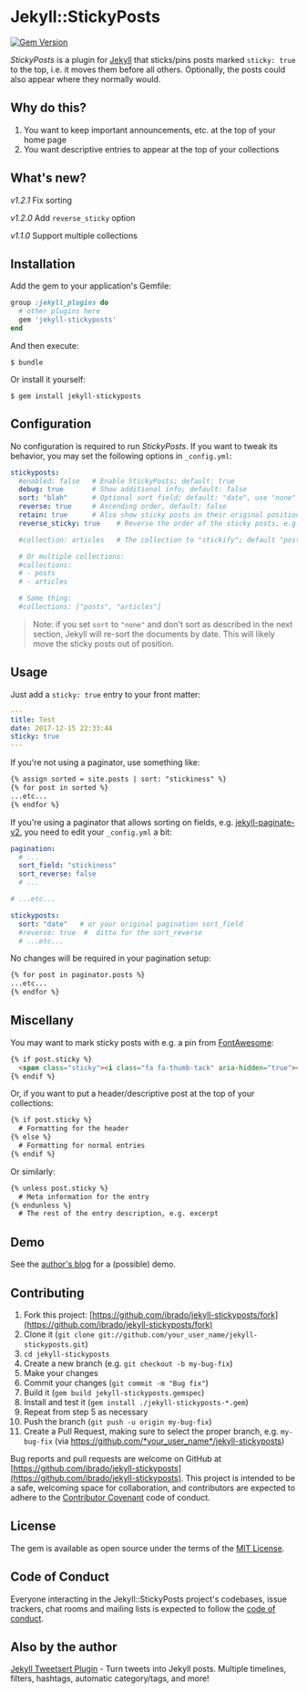 # Jekyll::StickyPosts

[![Gem Version](https://badge.fury.io/rb/jekyll-stickyposts.svg)](https://badge.fury.io/rb/jekyll-stickyposts)

*StickyPosts* is a plugin for [Jekyll](https://jekyllrb.com/) that sticks/pins posts marked `sticky: true` to the top, i.e. it moves them  before all others. Optionally, the posts could also appear where they normally would.

## Why do this?

1. You want to keep important announcements, etc. at the top of your home page
1. You want descriptive entries to appear at the top of your collections

## What's new?

*v1.2.1* Fix sorting

*v1.2.0* Add `reverse_sticky` option

*v1.1.0* Support multiple collections

## Installation

Add the gem to your application's Gemfile:

```ruby
group :jekyll_plugins do
  # other plugins here
  gem 'jekyll-stickyposts'
end
```

And then execute:

    $ bundle

Or install it yourself:

    $ gem install jekyll-stickyposts

## Configuration

No configuration is required to run *StickyPosts*. If you want to tweak its behavior, you may set the following options in `_config.yml`:

```yaml
stickyposts:
  #enabled: false   # Enable StickyPosts; default: true
  debug: true       # Show additional info; default: false
  sort: "blah"      # Optional sort field; default: "date", use "none" to avoid sorting
  reverse: true     # Ascending order, default: false
  retain: true      # Also show sticky posts in their original positions; default: false
  reverse_sticky: true    # Reverse the order of the sticky posts, e.g. oldest first; default: false

  #collection: articles   # The collection to "stickify"; default "posts"

  # Or multiple collections:
  #collections:
  # - posts
  # - articles

  # Same thing:
  #collections: ["posts", "articles"]

```

> Note: if you set `sort` to `"none"` and don't sort as described in the next section, Jekyll will re-sort the documents by date. This will likely move the sticky posts out of position.

## Usage

Just add a `sticky: true` entry to your front matter:

```yaml
---
title: Test
date: 2017-12-15 22:33:44
sticky: true
---
```

If you're not using a paginator, use something like:

```html
{% assign sorted = site.posts | sort: "stickiness" %}
{% for post in sorted %}
...etc...
{% endfor %}
```

If you're using a paginator that allows sorting on fields, e.g. [jekyll-paginate-v2](https://github.com/sverrirs/jekyll-paginate-v2/), you need to edit your `_config.yml` a bit:

```yaml
pagination:
  # ...
  sort_field: "stickiness"
  sort_reverse: false
  # ...

# ...etc...

stickyposts:
  sort: "date"   # or your original pagination sort_field
  #reverse: true  #  ditto for the sort_reverse
  # ...etc...
```

No changes will be required in your pagination setup:

```html
{% for post in paginator.posts %}
...etc...
{% endfor %}
```
## Miscellany

You may want to mark sticky posts with e.g. a pin from [FontAwesome](http://fontawesome.io/):

```html
{% if post.sticky %}
  <span class="sticky"><i class="fa fa-thumb-tack" aria-hidden="true"></i></span>
{% endif %}
```

Or, if you want to put a header/descriptive post at the top of your collections:

```html
{% if post.sticky %}
  # Formatting for the header
{% else %}
  # Formatting for normal entries
{% endif %}
```

Or similarly:

```html
{% unless post.sticky %}
  # Meta information for the entry
{% endunless %}
  # The rest of the entry description, e.g. excerpt
```

## Demo

See the [author's blog](https://ibrado.org/) for a (possible) demo.

## Contributing

1. Fork this project: [https://github.com/ibrado/jekyll-stickyposts/fork](https://github.com/ibrado/jekyll-stickyposts/fork)
1. Clone it (`git clone git://github.com/your_user_name/jekyll-stickyposts.git`)
1. `cd jekyll-stickyposts`
1. Create a new branch (e.g. `git checkout -b my-bug-fix`)
1. Make your changes
1. Commit your changes (`git commit -m "Bug fix"`)
1. Build it (`gem build jekyll-stickyposts.gemspec`)
1. Install and test it (`gem install ./jekyll-stickyposts-*.gem`)
1. Repeat from step 5 as necessary
1. Push the branch (`git push -u origin my-bug-fix`)
1. Create a Pull Request, making sure to select the proper branch, e.g. `my-bug-fix` (via https://github.com/*your_user_name*/jekyll-stickyposts)

Bug reports and pull requests are welcome on GitHub at [https://github.com/ibrado/jekyll-stickyposts](https://github.com/ibrado/jekyll-stickyposts). This project is intended to be a safe, welcoming space for collaboration, and contributors are expected to adhere to the [Contributor Covenant](http://contributor-covenant.org) code of conduct.

## License

The gem is available as open source under the terms of the [MIT License](https://opensource.org/licenses/MIT).

## Code of Conduct
Everyone interacting in the Jekyll::StickyPosts project's codebases, issue trackers, chat rooms and mailing lists is expected to follow the [code of conduct](https://github.com/[USERNAME]/jekyll-stickyposts/blob/master/CODE_OF_CONDUCT.md).

## Also by the author

[Jekyll Tweetsert Plugin](https://github.com/ibrado/jekyll-tweetsert) - Turn tweets into Jekyll posts. Multiple timelines, filters, hashtags, automatic category/tags, and more!
